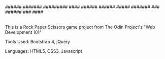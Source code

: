 




###### ###### ####### ######### #### ###### ###### ##### ####### ### ###### ### #### ########
This is a Rock Paper Scissors game project from The Odin Project's "Web Development 101"

Tools Used:
Bootstrap 4, jQuery

Languages:
HTML5, CSS3, Javascript

